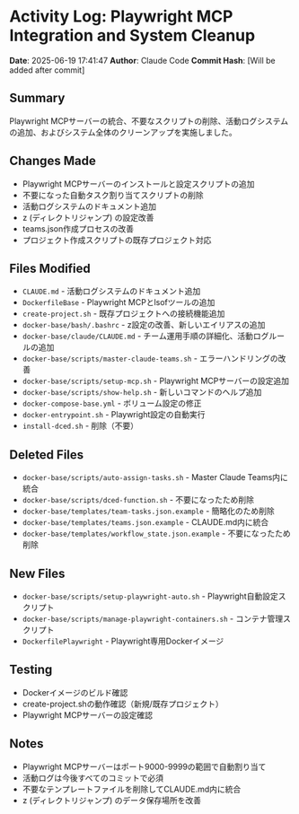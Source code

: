 # Activity Log: Playwright MCP Integration and System Cleanup

**Date**: 2025-06-19 17:41:47
**Author**: Claude Code
**Commit Hash**: [Will be added after commit]

## Summary
Playwright MCPサーバーの統合、不要なスクリプトの削除、活動ログシステムの追加、およびシステム全体のクリーンアップを実施しました。

## Changes Made
- Playwright MCPサーバーのインストールと設定スクリプトの追加
- 不要になった自動タスク割り当てスクリプトの削除
- 活動ログシステムのドキュメント追加
- z (ディレクトリジャンプ) の設定改善
- teams.json作成プロセスの改善
- プロジェクト作成スクリプトの既存プロジェクト対応

## Files Modified
- `CLAUDE.md` - 活動ログシステムのドキュメント追加
- `DockerfileBase` - Playwright MCPとlsofツールの追加
- `create-project.sh` - 既存プロジェクトへの接続機能追加
- `docker-base/bash/.bashrc` - z設定の改善、新しいエイリアスの追加
- `docker-base/claude/CLAUDE.md` - チーム運用手順の詳細化、活動ログルールの追加
- `docker-base/scripts/master-claude-teams.sh` - エラーハンドリングの改善
- `docker-base/scripts/setup-mcp.sh` - Playwright MCPサーバーの設定追加
- `docker-base/scripts/show-help.sh` - 新しいコマンドのヘルプ追加
- `docker-compose-base.yml` - ボリューム設定の修正
- `docker-entrypoint.sh` - Playwright設定の自動実行
- `install-dced.sh` - 削除（不要）

## Deleted Files
- `docker-base/scripts/auto-assign-tasks.sh` - Master Claude Teams内に統合
- `docker-base/scripts/dced-function.sh` - 不要になったため削除
- `docker-base/templates/team-tasks.json.example` - 簡略化のため削除
- `docker-base/templates/teams.json.example` - CLAUDE.md内に統合
- `docker-base/templates/workflow_state.json.example` - 不要になったため削除

## New Files
- `docker-base/scripts/setup-playwright-auto.sh` - Playwright自動設定スクリプト
- `docker-base/scripts/manage-playwright-containers.sh` - コンテナ管理スクリプト
- `DockerfilePlaywright` - Playwright専用Dockerイメージ

## Testing
- Dockerイメージのビルド確認
- create-project.shの動作確認（新規/既存プロジェクト）
- Playwright MCPサーバーの設定確認

## Notes
- Playwright MCPサーバーはポート9000-9999の範囲で自動割り当て
- 活動ログは今後すべてのコミットで必須
- 不要なテンプレートファイルを削除してCLAUDE.md内に統合
- z (ディレクトリジャンプ) のデータ保存場所を改善